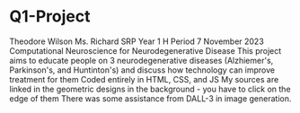 # Q1-Project
Theodore Wilson
Ms. Richard
SRP Year 1 H Period
7 November 2023
Computational Neuroscience for Neurodegenerative Disease
This project aims to educate people on 3 neurodegenerative diseases (Alzhiemer's, Parkinson's, and Huntinton's) and discuss how technology can improve treatment for them
Coded entirely in HTML, CSS, and JS
My sources are linked in the geometric designs in the background - you have to click on the edge of them
There was some assistance from DALL-3 in image generation.
